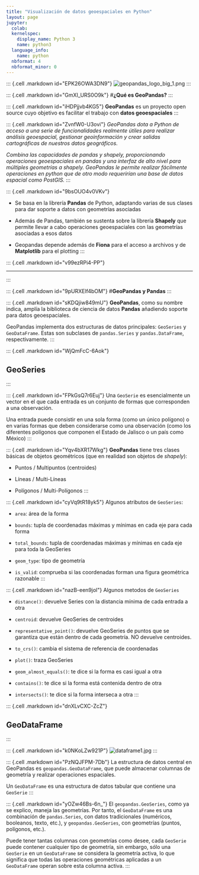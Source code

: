 ```yaml
---
title: "Visualización de datos geoespaciales en Python"
layout: page
jupyter:
  colab:
  kernelspec:
    display_name: Python 3
    name: python3
  language_info:
    name: python
  nbformat: 4
  nbformat_minor: 0
---
```


::: {.cell .markdown id="EPK26OWA3DN9"}
![geopandas_logo_big_1.png](vertopal_b936ac1a9d814ae1aea2c6a91aaab12e/ccd407096eb189eb68aad365417b835ac73a485a.png)
:::

::: {.cell .markdown id="GmXI_URS0O9k"}
\#**¿Qué es GeoPandas?**
:::

::: {.cell .markdown id="iHDPjjvb4KG5"}
**GeoPandas** es un proyecto open source cuyo objetivo es facilitar el
trabajo con **datos geoespaciales**
:::

::: {.cell .markdown id="ZvnfW0-U3ovi"}
*GeoPandas dota a Python de acceso a una serie de funcionalidades
realmente útiles para realizar análisis geoespacial, gestionar
geoinformación y crear salidas cartográficas de nuestros datos
geográficos.*

*Combina las capacidades de pandas y shapely, proporcionando operaciones
geoespaciales en pandas y una interfaz de alto nivel para múltiples
geometrías a shapely. GeoPandas le permite realizar fácilmente
operaciones en python que de otro modo requerirían una base de datos
espacial como PostGIS.*
:::

::: {.cell .markdown id="9bsOUO4v0VKv"}
-   Se basa en la librería **Pandas** de Python, adaptando varias de sus
    clases para dar soporte a datos con geometrías asociadas

-   Además de Pandas, también se sustenta sobre la librería **Shapely**
    que permite llevar a cabo operaciones geoespaciales con las
    geometrías asociadas a esos datos

-   Geopandas depende además de **Fiona** para el acceso a archivos y de
    **Matplotlib** para el plotting
:::

::: {.cell .markdown id="v99ezRPi4-PP"}

------------------------------------------------------------------------
:::

::: {.cell .markdown id="9pURXElf4bOM"}
\#**GeoPandas y Pandas**
:::

::: {.cell .markdown id="sKDQjiw849mU"}
**GeoPandas**, como su nombre indica, amplía la biblioteca de ciencia de
datos **Pandas** añadiendo soporte para datos geoespaciales.

GeoPandas implementa dos estructuras de datos principales: `GeoSeries` y
`GeoDataFrame`. Estas son subclases de `pandas.Series` y
`pandas.DataFrame`, respectivamente.
:::

::: {.cell .markdown id="WjQmFcC-6Aok"}
## **GeoSeries**
:::

::: {.cell .markdown id="FPkGsQ7r6Euj"}
Una `GeoSerie` es esencialmente un vector en el que cada entrada es un
conjunto de formas que corresponden a una observación.

Una entrada puede consistir en una sola forma (como un único polígono) o
en varias formas que deben considerarse como una observación (como los
diferentes polígonos que componen el Estado de Jalisco o un país como
México)
:::

::: {.cell .markdown id="Yqv4bXR17Wkg"}
**GeoPandas** tiene tres clases básicas de objetos geométricos (que en
realidad son objetos de *shapely*):

-   Puntos / Multipuntos (centroides)

-   Líneas / Multi-Líneas

-   Polígonos / Multi-Polígonos
:::

::: {.cell .markdown id="cyVq9tR18yk5"}
Algunos atributos de `GeoSeries`:

-   `area`: área de la forma

-   `bounds`: tupla de coordenadas máximas y mínimas en cada eje para
    cada forma

-   `total_bounds`: tupla de coordenadas máximas y mínimas en cada eje
    para toda la GeoSeries

-   `geom_type`: tipo de geometría

-   `is_valid`: comprueba si las coordenadas forman una figura
    geométrica razonable
:::

::: {.cell .markdown id="nazB-een9jol"}
Algunos metodos de `GeoSeries`

-   `distance()`: devuelve Series con la distancia mínima de cada
    entrada a otra

-   `centroid`: devuelve GeoSeries de centroides

-   `representative_point()`: devuelve GeoSeries de puntos que se
    garantiza que están dentro de cada geometría. NO devuelve
    centroides.

-   `to_crs()`: cambia el sistema de referencia de coordenadas

-   `plot()`: traza GeoSeries

-   `geom_almost_equals()`: te dice si la forma es casi igual a otra

-   `contains()`: te dice si la forma está contenida dentro de otra

-   `intersects()`: te dice si la forma interseca a otra
:::

::: {.cell .markdown id="dnXLvCXC-ZcZ"}
## **GeoDataFrame**
:::

::: {.cell .markdown id="k0NKoLZw921P"}
![dataframe1.jpg](vertopal_b936ac1a9d814ae1aea2c6a91aaab12e/ce848d25877111e2963d31749992d1cc7c11f1c5.jpg)
:::

::: {.cell .markdown id="PzNQJFPM-7Db"}
La estructura de datos central en GeoPandas es `geopandas.GeoDataFrame`,
que puede almacenar columnas de geometría y realizar operaciones
espaciales.

Un `GeoDataFrame` es una estructura de datos tabular que contiene una
`GeoSerie`
:::

::: {.cell .markdown id="yOZw46Bs-6n_"}
El `geopandas.GeoSeries`, como ya se explico, maneja las geometrías. Por
tanto, el `GeoDataFrame` es una combinación de `pandas.Series`, con
datos tradicionales (numéricos, booleanos, texto, etc.), y
`geopandas.GeoSeries`, con geometrías (puntos, polígonos, etc.).

Puede tener tantas columnas con geometrías como desee, cada `GeoSerie`
puede contener cualquier tipo de geometría, sin embargo, sólo una
`GeoSerie` en un `GeoDataFrame` se considera la geometría activa, lo que
significa que todas las operaciones geométricas aplicadas a un
`GeoDataFrame` operan sobre esta columna activa.
:::
